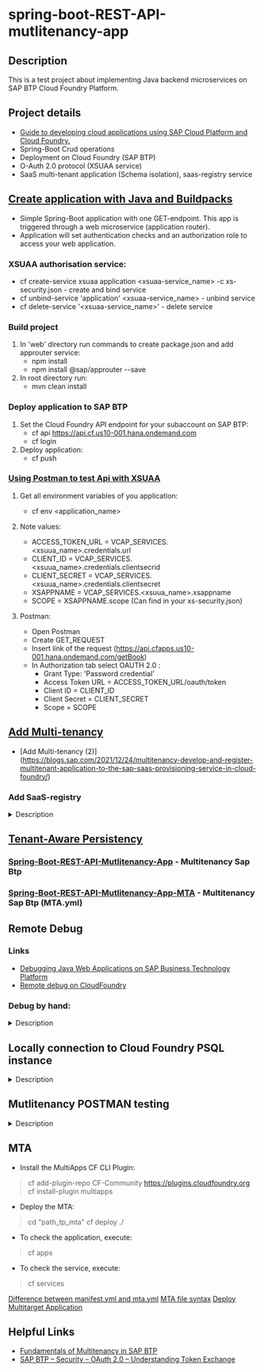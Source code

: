 # spring-boot-REST-API-mutlitenancy-app

## Description

This is a test project about implementing Java backend microservices on SAP BTP Cloud
Foundry Platform.

## Project details

* [Guide to developing cloud applications using SAP Cloud Platform and Cloud Foundry.](https://habr.com/ru/companies/sap/articles/350690/)
* Spring-Boot Crud operations
* Deployment on Cloud Foundry (SAP BTP)
* O-Auth 2.0 protocol (XSUAA service)
* SaaS multi-tenant application (Schema isolation), saas-registry service

## [Create application with Java and Buildpacks](https://developers.sap.com/tutorials/btp-cf-buildpacks-java-create.html#335aa6d6-211f-4b52-b5b3-b6f1b516e728)

* Simple Spring-Boot application with one GET-endpoint. This app is triggered through a web
  microservice (application router).
* Application will set authentication checks and an authorization role to access your web
  application.

### XSUAA authorisation service:

* cf create-service xsuaa application <xsuaa-service_name> -c xs-security.json - create and bind
  service
* cf unbind-service 'application' <xsuaa-service_name> - unbind service
* cf delete-service '<xsuaa-service_name>' - delete service

### Build project

1. In 'web' directory run commands to create package.json and add approuter service:
    * npm install
    * npm install @sap/approuter --save
2. In root directory run:
    * mvn clean install

### Deploy application to SAP BTP

1. Set the Cloud Foundry API endpoint for your subaccount on SAP BTP:
    * cf api https://api.cf.us10-001.hana.ondemand.com
    * cf login
2. Deploy application:
    * cf push

### [Using Postman to test Api with XSUAA](https://blogs.sap.com/2020/03/02/using-postman-for-api-testing-with-xsuaa/)

1) Get all environment variables of you application:
    * cf env <application_name>

2) Note values:
    * ACCESS_TOKEN_URL = VCAP_SERVICES.<xsuua_name>.credentials.url
    * CLIENT_ID = VCAP_SERVICES.<xsuua_name>.credentials.clientsecrid
    * CLIENT_SECRET = VCAP_SERVICES.<xsuua_name>.credentials.clientsecret
    * XSAPPNAME = VCAP_SERVICES.<xsuua_name>.xsappname
    * SCOPE = XSAPPNAME.scope (Can find in your xs-security.json)

3) Postman:
    * Open Postman
    * Create GET_REQUEST
    * Insert link of the request (https://api.cfapps.us10-001.hana.ondemand.com/getBook)
    * In Authorization tab select OAUTH 2.0 :
        * Grant Type: 'Password credential'
        * Access Token URL = ACCESS_TOKEN_URL/oauth/token
        * Client ID = CLIENT_ID
        * Client Secret = CLIENT_SECRET
        * Scope = SCOPE

## [Add Multi-tenancy](https://developers.sap.com/tutorials/cp-cf-security-xsuaa-multi-tenant.html)

* [Add Multi-tenancy (2)] (https://blogs.sap.com/2021/12/24/multitenancy-develop-and-register-multitenant-application-to-the-sap-saas-provisioning-service-in-cloud-foundry/)

### Add SaaS-registry

<details><summary> Description </summary> 

1. Create config.json for Saas-registry:

```
   {
   "xsappname":"application",
   "appUrls": {
   "onSubscription" : "https://application.cfapps.eu10.hana.ondemand.com/callback/v1.0/tenants/{tenantId}"
   },
   "displayName" : "Application MTA",
   "description" : "Application MTA sample application",
   "category" : "Custom SaaS Applications"
   }
```

2. Make some changes in xs-security.json:

```
   tenant-mode: shared
   oauth2-configuration: {
     "token-validity": 86400,
     "refresh-token-validity": 2592000,
     "redirect-uris": [
     "https://*.cfapps.us10-001.hana.ondemand.com/**"
     ]
     }
```

3. Unbind and delete xsuaa service:
    * cf unbind-service <app_name> <xsuaa_service_name>
    * cf unbind-service <approuter_name> <xsuaa_service_name>
    * cf delete-service <xsuaa_service_name>

4. Create xsuaa instance:
    * cf create-service xsuaa application <xsuaa_service_name> -c xsuaa/xs-security.json
    * cf create-service saas-registry application <saas-registry_name> -c saas-config/config.json

5.Create Rout for consumer subaccount:

* cf map-route <aprouter_name> cfapps.us10-001.hana.ondemand.com --hostname
  consumer-tenant-ap25-approuter-product-list-ap25

</details> 

## [Tenant-Aware Persistency](https://blogs.sap.com/2017/12/20/deep-dive-6-with-sap-s4hana-cloud-sdk-extend-your-cloud-foundry-application-with-tenant-aware-persistency/)

### [Spring-Boot-REST-API-Mutlitenancy-App](https://github.com/Ragimzade/Spring-Boot-REST-API-Mutlitenancy-App) - Multitenancy Sap Btp

### [Spring-Boot-REST-API-Mutlitenancy-App-MTA](https://github.com/SergeichykAndrei/btpapp/tree/master) - Multitenancy Sap Btp (MTA.yml)

## Remote Debug

### Links

* [Debugging Java Web Applications on SAP Business Technology Platform](https://help.sap.com/docs/btp/sap-business-technology-platform/debug-java-web-application-running-on-sapmachine?locale=en-US)
* [Remote debug on CloudFoundry](https://blogs.sap.com/2019/07/24/remote-debugging-on-cloud-foundry/)

### Debug by hand:

<details><summary> Description </summary> 

1. Login to Cloud Foundry:

```
cf login -a https://api.cf.sap.hana.ondemand.com (Canary Landscape).
```

2. Navigate to your space where your application is deployed

```
cf target -o <organisation name> -s <space name>
```

3. Enable ssh-tunnel for the application:

```
cf enable-ssh <application name>
```

4. Restage your application:

```
cf restage <application name>
```

6. Open ssh-tunnel:

```
cf ssh <app_name>
```

7. Run this command:

```
app/META-INF/.sap_java_buildpack/sap_machine_jre/bin/jcmd 7 VM.start_java_debugging
exit
```

8. After successfully restaging the application run the below command

```
cf ssh -N -T -L 8000:localhost:8000 <application name>
```

10. [Config remote debug configuration](https://blogs.sap.com/2019/07/24/remote-debugging-on-cloud-foundry/)

</details> 

## Locally connection to Cloud Foundry PSQL instance

<details><summary> Description </summary> 

1. Enable ssh-tunnel for the application:

```
cf enable-ssh <application name>
```

2. Create a service key for your service instance using the cf create-service-key command:

```
cf create-service-key MY-DB EXTERNAL-ACCESS-KEY
```

3. Retrieve your new service key using the cf service-key command:
   NOTE:
    * dbname;
    * hostname;
    * port;
    * username;

```
cf service-key MY-DB EXTERNAL-ACCESS-KEY
```

4. Configure your SSH tunnel:
    * 63305 - any available local port
    * port, hostname - from previous step

```
cf ssh -L 63305:<hostname>:port <app_name>
```

![Access connection in IntelliJ Idea](image/dbCfg.png)

</details>

## Mutlitenancy POSTMAN testing

<details><summary> Description </summary> 

1. Crete request (GET, POST, PUT, DELETE) to your application :
   > https://application.hana.ondemand.com/request/
2. Do the same steps (exclude SCOPE) [Using Postman to test Api with XSUAA](#using-postman-to-test-api-with-xsuaa)
   Before the token generation you need to add "x-zid" header and value of this header is tenantId of consumer subaccount:
   ![Header](image/postman1.png)
3. You get token for you current tenant and use it.

### Note

You can parse your token by [JWT.io](https://jwt.io), and check "x-zid" section to make sure that you have correct tenantId.
   
</details>

## MTA

* Install the MultiApps CF CLI Plugin:

> cf add-plugin-repo CF-Community https://plugins.cloudfoundry.org
> cf install-plugin multiapps

* Deploy the MTA:

> cd "path_tp_mta"
> cf deploy ./

* To check the application, execute:

> cf apps

* To check the service, execute:

> cf services

[Difference between manifest.yml and mta.yml](https://answers.sap.com/questions/12689412/cloud-foundry-difference-between-mtayaml-and-manif.html)
[MTA file syntax](https://help.sap.com/docs/SAP_HANA_PLATFORM/4505d0bdaf4948449b7f7379d24d0f0d/4050fee4c469498ebc31b10f2ae15ff2.html#resources)
[Deploy Multitarget Application](https://developers.sap.com/tutorials/btp-cf-deploy-mta.html)

## Helpful Links

* [Fundamentals of Multitenancy in SAP BTP](https://blogs.sap.com/2022/08/27/fundamentals-of-multitenancy-in-sap-btp/)
* [SAP BTP – Security – OAuth 2.0 – Understanding Token Exchange](https://blogs.sap.com/2022/02/22/sap-btp-security-oauth-2.0-understanding-token-exchange/)